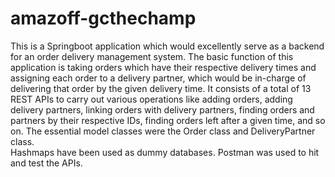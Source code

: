 # amazoff-gcthechamp
This is a Springboot application which would excellently serve as a backend for an order delivery management system. The basic function of this application is taking orders which have their respective delivery times and assigning each order to a delivery partner, which would be in-charge of delivering that order by the given delivery time.
It consists of a total of 13 REST APIs to carry out various operations like adding orders, adding delivery partners, linking orders with delivery partners, finding orders and partners by their respective IDs, finding orders left after a given time, and so on.
The essential model classes were the Order class and DeliveryPartner class.    
Hashmaps have been used as dummy databases. Postman was used to hit and test the APIs.
